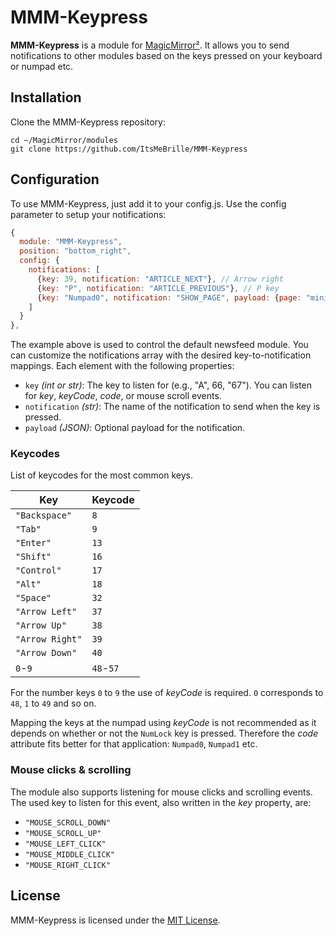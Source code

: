# MMM-Keypress

**MMM-Keypress** is a module for [MagicMirror²](https://magicmirror.builders/). It allows you to send notifications to other modules based on the keys pressed on your keyboard or numpad etc.

## Installation

Clone the MMM-Keypress repository:

```shell
cd ~/MagicMirror/modules
git clone https://github.com/ItsMeBrille/MMM-Keypress
```

## Configuration

To use MMM-Keypress, just add it to your config.js. Use the config parameter to setup your notifications:

```js
{
  module: "MMM-Keypress",
  position: "bottom_right",
  config: {
    notifications: [
      {key: 39, notification: "ARTICLE_NEXT"}, // Arrow right
      {key: "P", notification: "ARTICLE_PREVIOUS"}, // P key
      {key: "Numpad0", notification: "SHOW_PAGE", payload: {page: "minimal"}} // The number 0 on the numpad, even if NumLock is not pressed
    ]
  }
},
```

The example above is used to control the default newsfeed module. You can customize the notifications array with the desired key-to-notification mappings. Each element with the following properties:

- `key` *(int or str)*: The key to listen for (e.g., "A", 66, "67"). You can listen for *key*, *keyCode*, *code*, or mouse scroll events.
- `notification` *(str)*: The name of the notification to send when the key is pressed.
- `payload` *(JSON)*: Optional payload for the notification.

### Keycodes

List of keycodes for the most common keys.

<!--prettier-ignore-start-->
| Key             | Keycode   |
|-----------------|-----------|
| `"Backspace"`   | `8`       |
| `"Tab"`         | `9`       |
| `"Enter"`       | `13`      |
| `"Shift"`       | `16`      |
| `"Control"`     | `17`      |
| `"Alt"`         | `18`      |
| `"Space"`       | `32`      |
| `"Arrow Left"`  | `37`      |
| `"Arrow Up"`    | `38`      |
| `"Arrow Right"` | `39`      |
| `"Arrow Down"`  | `40`      |
| `0`-`9`         | `48`-`57` |
<!--prettier-ignore-end-->

For the number keys `0` to `9` the use of *keyCode* is required. `0` corresponds to `48`, `1` to `49` and so on.

Mapping the keys at the numpad using *keyCode* is not recommended as it depends on whether or not the `NumLock` key is pressed. Therefore the *code* attribute fits better for that application: `Numpad0`, `Numpad1` etc.

### Mouse clicks & scrolling

The module also supports listening for mouse clicks and scrolling events. The used key to listen for this event, also written in the *key* property, are: 
  * `"MOUSE_SCROLL_DOWN"`
  * `"MOUSE_SCROLL_UP"`
  * `"MOUSE_LEFT_CLICK"`
  * `"MOUSE_MIDDLE_CLICK"`
  * `"MOUSE_RIGHT_CLICK"`

## License

MMM-Keypress is licensed under the [MIT License](LICENSE).
